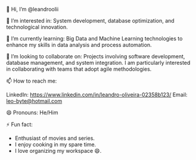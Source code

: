 👋 Hi, I’m @leandroolii

👀 I’m interested in:
System development, database optimization, and technological innovation.

🌱 I’m currently learning:
Big Data and Machine Learning technologies to enhance my skills in data analysis and process automation.

💞️ I’m looking to collaborate on:
Projects involving software development, database management, and system integration. I am particularly interested in collaborating with teams that adopt agile methodologies.

📫 How to reach me:

LinkedIn: https://www.linkedin.com/in/leandro-oliveira-02358b123/
Email: leo-byte@hotmail.com

😄 Pronouns:
He/Him

⚡ Fun fact:
- Enthusiast of movies and series.
- I enjoy cooking in my spare time.
- I love organizing my workspace 😄.

<!---
leandroolii/leandroolii is a ✨ special ✨ repository because its `README.md` (this file) appears on your GitHub profile.
You can click the Preview link to take a look at your changes.
--->

